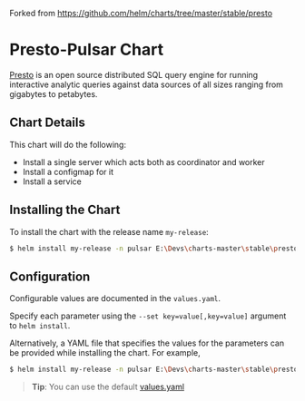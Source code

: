 Forked from https://github.com/helm/charts/tree/master/stable/presto

# Presto-Pulsar Chart

[Presto](http://prestodb.io/) is an open source distributed SQL query engine for running interactive analytic queries against data sources of all sizes ranging from gigabytes to petabytes.

## Chart Details

This chart will do the following:

* Install a single server which acts both as coordinator and worker
* Install a configmap for it
* Install a service

## Installing the Chart

To install the chart with the release name `my-release`:

```bash
$ helm install my-release -n pulsar E:\Devs\charts-master\stable\presto --values values.yaml
```

## Configuration

Configurable values are documented in the `values.yaml`.

Specify each parameter using the `--set key=value[,key=value]` argument to `helm install`.

Alternatively, a YAML file that specifies the values for the parameters can be provided while installing the chart. For example,

```bash
$ helm install my-release -n pulsar E:\Devs\charts-master\stable\presto --values values.yaml
```

> **Tip**: You can use the default [values.yaml](values.yaml)

